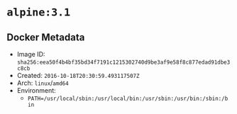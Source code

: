 # `alpine:3.1`

## Docker Metadata

- Image ID: `sha256:eea50f4b4bf35bd34f7191c1215302740d9be3af9e58f8c877edad91dbe3c8cb`
- Created: `2016-10-18T20:30:59.493117507Z`
- Arch: `linux`/`amd64`
- Environment:
  - `PATH=/usr/local/sbin:/usr/local/bin:/usr/sbin:/usr/bin:/sbin:/bin`
